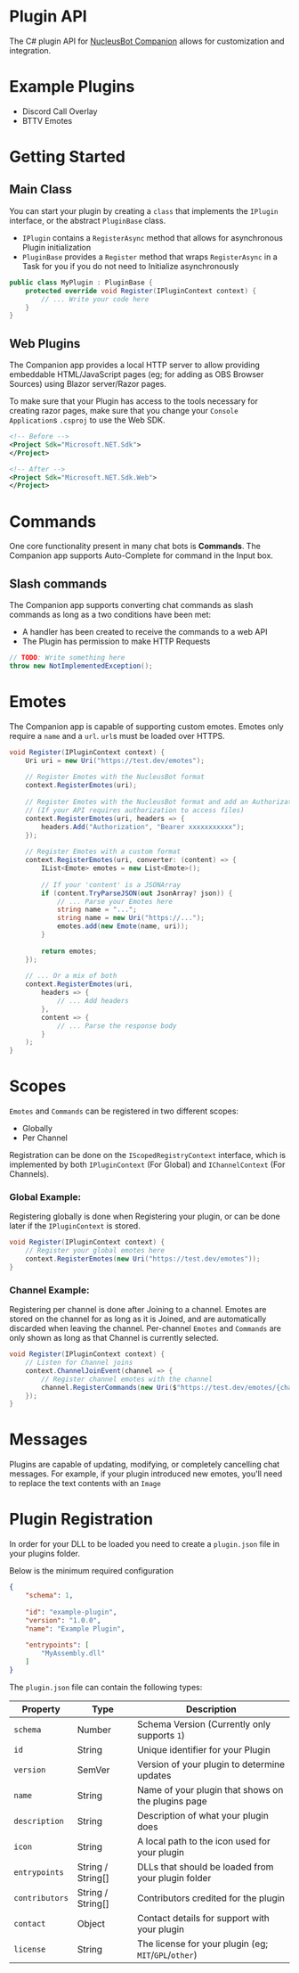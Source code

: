 # Plugin API

The C# plugin API for [NucleusBot Companion](https://www.nucleus.bot/interface) allows for customization and integration.

# Example Plugins

- Discord Call Overlay
- BTTV Emotes

# Getting Started

## Main Class

You can start your plugin by creating a `class` that implements the `IPlugin` interface, or the abstract `PluginBase` class.

- `IPlugin` contains a `RegisterAsync` method that allows for asynchronous Plugin initialization
- `PluginBase` provides a `Register` method that wraps `RegisterAsync` in a Task for you if you do not need to Initialize asynchronously

```csharp
public class MyPlugin : PluginBase {
    protected override void Register(IPluginContext context) {
        // ... Write your code here
    }
}
```

## Web Plugins

The Companion app provides a local HTTP server to allow providing embeddable HTML/JavaScript pages (eg; for adding as OBS Browser Sources) using Blazor server/Razor pages.

To make sure that your Plugin has access to the tools necessary for creating razor pages, make sure that you change your `Console Application`s `.csproj` to use the Web SDK.

```xml
<!-- Before -->
<Project Sdk="Microsoft.NET.Sdk">
</Project>

<!-- After -->
<Project Sdk="Microsoft.NET.Sdk.Web">
</Project>
```

# Commands

One core functionality present in many chat bots is **Commands**. The Companion app supports Auto-Complete for command in the Input box.

## Slash commands

The Companion app supports converting chat commands as slash commands as long as a two conditions have been met:

- A handler has been created to receive the commands to a web API
- The Plugin has permission to make HTTP Requests

```csharp
// TODO: Write something here
throw new NotImplementedException();
```

# Emotes

The Companion app is capable of supporting custom emotes. Emotes only require a `name` and a `url`. `url`s must be loaded over HTTPS.

```csharp
void Register(IPluginContext context) {
    Uri uri = new Uri("https://test.dev/emotes");
    
    // Register Emotes with the NucleusBot format
    context.RegisterEmotes(uri);
    
    // Register Emotes with the NucleusBot format and add an Authorization header
    // (If your API requires authorization to access files)
    context.RegisterEmotes(uri, headers => {
        headers.Add("Authorization", "Bearer xxxxxxxxxxx");
    });
    
    // Register Emotes with a custom format
    context.RegisterEmotes(uri, converter: (content) => {
        IList<Emote> emotes = new List<Emote>();
        
        // If your 'content' is a JSONArray
        if (content.TryParseJSON(out JsonArray? json)) {
            // ... Parse your Emotes here
            string name = "...";
            string name = new Uri("https://...");
            emotes.add(new Emote(name, uri));
        }
        
        return emotes;
    });
    
    // ... Or a mix of both
    context.RegisterEmotes(uri,
        headers => {
            // ... Add headers
        },
        content => {
            // ... Parse the response body
        }
    );
}
```

# Scopes

`Emotes` and `Commands` can be registered in two different scopes:

- Globally
- Per Channel

Registration can be done on the `IScopedRegistryContext` interface, which is implemented by both `IPluginContext` (For Global) and `IChannelContext` (For Channels).

### Global Example:

Registering globally is done when Registering your plugin, or can be done later if the `IPluginContext` is stored.

```csharp
void Register(IPluginContext context) {
    // Register your global emotes here
    context.RegisterEmotes(new Uri("https://test.dev/emotes"));
}
```

### Channel Example:

Registering per channel is done after Joining to a channel. Emotes are stored on the channel for as long as it is Joined, and are automatically discarded when leaving the channel. Per-channel `Emotes` and `Commands` are only shown as long as that Channel is currently selected.

```csharp
void Register(IPluginContext context) {
    // Listen for Channel joins
    context.ChannelJoinEvent(channel => {
        // Register channel emotes with the channel
        channel.RegisterCommands(new Uri($"https://test.dev/emotes/{channel.Id}"));
    });
}
```

# Messages

Plugins are capable of updating, modifying, or completely cancelling chat messages. For example, if your plugin introduced new emotes, you'll need to replace the text contents with an `Image`

# Plugin Registration

In order for your DLL to be loaded you need to create a `plugin.json` file in your plugins folder.

Below is the minimum required configuration

```json
{
    "schema": 1,
    
    "id": "example-plugin",
    "version": "1.0.0",
    "name": "Example Plugin",
    
    "entrypoints": [
        "MyAssembly.dll"
    ]
}
```

The `plugin.json` file can contain the following types:

| Property       | Type              | Description                                           |
|----------------|-------------------|-------------------------------------------------------|
| `schema`       | Number            | Schema Version (Currently only supports `1`)          |
| `id`           | String            | Unique identifier for your Plugin                     |
| `version`      | SemVer            | Version of your plugin to determine updates           |
| `name`         | String            | Name of your plugin that shows on the plugins page    |
| `description`  | String            | Description of what your plugin does                  |
| `icon`         | String            | A local path to the icon used for your plugin         |
| `entrypoints`  | String / String[] | DLLs that should be loaded from your plugin folder    |
| `contributors` | String / String[] | Contributors credited for the plugin                  |
| `contact`      | Object            | Contact details for support with your plugin          |
| `license`      | String            | The license for your plugin (eg; `MIT`/`GPL`/`other`) |